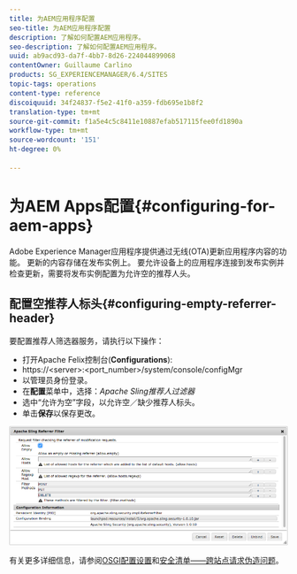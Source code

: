 ```yaml
---
title: 为AEM应用程序配置
seo-title: 为AEM应用程序配置
description: 了解如何配置AEM应用程序。
seo-description: 了解如何配置AEM应用程序。
uuid: ab9acd93-da7f-4bb7-8d26-224044899068
contentOwner: Guillaume Carlino
products: SG_EXPERIENCEMANAGER/6.4/SITES
topic-tags: operations
content-type: reference
discoiquuid: 34f24837-f5e2-41f0-a359-fdb695e1b8f2
translation-type: tm+mt
source-git-commit: f1a5e4c5c8411e10887efab517115fee0fd1890a
workflow-type: tm+mt
source-wordcount: '151'
ht-degree: 0%

---
```



# 为AEM Apps配置{#configuring-for-aem-apps}

Adobe Experience Manager应用程序提供通过无线(OTA)更新应用程序内容的功能。 更新的内容存储在发布实例上。 要允许设备上的应用程序连接到发布实例并检查更新，需要将发布实例配置为允许空的推荐人头。

## 配置空推荐人标头{#configuring-empty-referrer-header}

要配置推荐人筛选器服务，请执行以下操作：

* 打开Apache Felix控制台(**Configurations**):
* https://&lt;server>:&lt;port_number>/system/console/configMgr
* 以管理员身份登录。
* 在&#x200B;**配置**&#x200B;菜单中，选择：*Apache Sling推荐人过滤器*
* 选中“允许为空”字段，以允许空／缺少推荐人标头。
* 单击&#x200B;**保存**&#x200B;以保存更改。

![chlimage_1-58](assets/chlimage_1-58.png)

有关更多详细信息，请参阅[OSGI配置设置](/help/sites-deploying/osgi-configuration-settings.md)和[安全清单——跨站点请求伪造问题](/help/sites-administering/security-checklist.md#protect-against-cross-site-request-forgery)。
